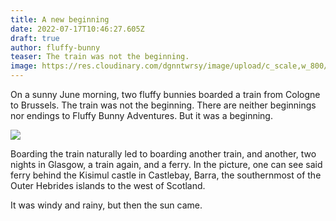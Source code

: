 ```yaml
---
title: A new beginning
date: 2022-07-17T10:46:27.605Z
draft: true
author: fluffy-bunny
teaser: The train was not the beginning.
image: https://res.cloudinary.com/dgnntwrsy/image/upload/c_scale,w_800/v1658053043/IMG_20220626_112304273_kgedeg.jpg
---
```

On a sunny June morning, two fluffy bunnies boarded a train from Cologne to Brussels. The train was not the beginning. There are neither beginnings nor endings to Fluffy Bunny Adventures. But it was a beginning.

![](https://res.cloudinary.com/dgnntwrsy/image/upload/c_scale,w_800/v1658053086/IMG_20220626_200112253_tdpx12.jpg)

Boarding the train naturally led to boarding another train, and another, two nights in Glasgow, a train again, and a ferry. In the picture, one can see said ferry behind the Kisimul castle in Castlebay, Barra, the southernmost of the Outer Hebrides islands to the west of Scotland.

It was windy and rainy, but then the sun came.
